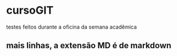 # cursoGIT
testes feitos durante a oficina da semana acadêmica
## mais linhas, a extensão MD é de markdown

